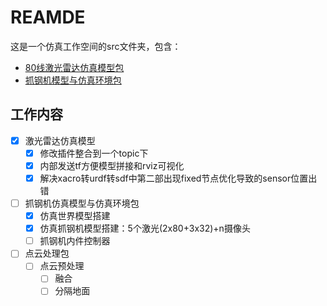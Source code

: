 # REAMDE

这是一个仿真工作空间的src文件夹，包含：

* [80线激光雷达仿真模型包](./src/velodyne_simulator)
* [抓钢机模型与仿真环境包](./src/excavator)

## 工作内容

- [x]  激光雷达仿真模型
	- [x] 修改插件整合到一个topic下
	- [x] 内部发送tf方便模型拼接和rviz可视化
	- [x] 解决xacro转urdf转sdf中第二部出现fixed节点优化导致的sensor位置出错
 - [ ] 抓钢机仿真模型与仿真环境包
	- [x] 仿真世界模型搭建
	- [x] 仿真抓钢机模型搭建：5个激光(2x80+3x32)+n摄像头
	- [ ] 抓钢机内件控制器
- [ ] 点云处理包
	 - [ ] 点云预处理
		 - [ ] 融合
		- [ ] 分隔地面
